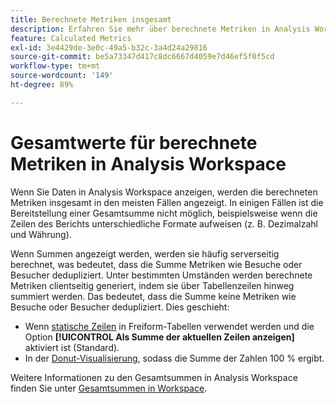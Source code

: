 ```yaml
---
title: Berechnete Metriken insgesamt
description: Erfahren Sie mehr über berechnete Metriken in Analysis Workspace
feature: Calculated Metrics
exl-id: 3e4429de-3e0c-49a5-b32c-3a4d24a29816
source-git-commit: be5a73347d417c8dc6667d4059e7d46ef5f0f5cd
workflow-type: tm+mt
source-wordcount: '149'
ht-degree: 89%

---
```


# Gesamtwerte für berechnete Metriken in Analysis Workspace

Wenn Sie Daten in Analysis Workspace anzeigen, werden die berechneten Metriken insgesamt in den meisten Fällen angezeigt. In einigen Fällen ist die Bereitstellung einer Gesamtsumme nicht möglich, beispielsweise wenn die Zeilen des Berichts unterschiedliche Formate aufweisen (z. B. Dezimalzahl und Währung).

Wenn Summen angezeigt werden, werden sie häufig serverseitig berechnet, was bedeutet, dass die Summe Metriken wie Besuche oder Besucher dedupliziert. Unter bestimmten Umständen werden berechnete Metriken clientseitig generiert, indem sie über Tabellenzeilen hinweg summiert werden. Das bedeutet, dass die Summe keine Metriken wie Besuche oder Besucher dedupliziert. Dies geschieht:

* Wenn [statische Zeilen](/help/analyze/analysis-workspace/visualizations/freeform-table/column-row-settings/manual-vs-dynamic-rows.md) in Freiform-Tabellen verwendet werden und die Option **[!UICONTROL Als Summe der aktuellen Zeilen anzeigen]** aktiviert ist (Standard).
* In der [Donut-Visualisierung](/help/analyze/analysis-workspace/visualizations/donut.md), sodass die Summe der Zahlen 100 % ergibt.

Weitere Informationen zu den Gesamtsummen in Analysis Workspace finden Sie unter [Gesamtsummen in Workspace](https://experienceleague.adobe.com/docs/analytics/analyze/analysis-workspace/visualizations/freeform-table/workspace-totals.html?lang=de#static-row-total).

